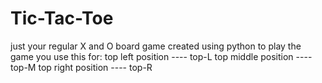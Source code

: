 # Tic-Tac-Toe
just your regular X and O board game created using python
to play the game you use this 
for:
top left position ---- top-L
top middle position ---- top-M
top right position ---- top-R

